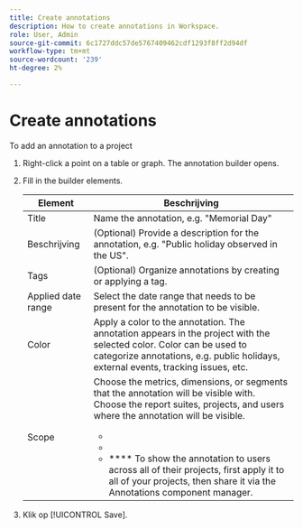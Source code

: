 ```yaml
---
title: Create annotations
description: How to create annotations in Workspace.
role: User, Admin
source-git-commit: 6c1727ddc57de5767409462cdf1293f8ff2d94df
workflow-type: tm+mt
source-wordcount: '239'
ht-degree: 2%

---
```



# Create annotations

To add an annotation to a project

1. Right-click a point on a table or graph. The annotation builder opens.

1. Fill in the builder elements.

   | Element | Beschrijving |
   | --- | --- |
   | Title | Name the annotation, e.g. &quot;Memorial Day&quot; |
   | Beschrijving | (Optional) Provide a description for the annotation, e.g. &quot;Public holiday observed in the US&quot;. |
   | Tags | (Optional) Organize annotations by creating or applying a tag. |
   | Applied date range | Select the date range that needs to be present for the annotation to be visible. |
   | Color | Apply a color to the annotation. The annotation appears in the project with the selected color. Color can be used to categorize annotations, e.g. public holidays, external events, tracking issues, etc. |
   | Scope | Choose the metrics, dimensions, or segments that the annotation will be visible with. Choose the report suites, projects, and users where the annotation will be visible.<ul><li>****</li><li>****</li><li>**** To show the annotation to users across all of their projects, first apply it to all of your projects, then share it via the Annotations component manager.</li></ul> |

1. Klik op [!UICONTROL Save].